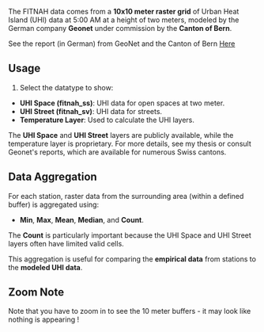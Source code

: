 The FITNAH data comes from a **10x10 meter raster grid** of Urban Heat Island (UHI) data at 5:00 AM at a height of two meters, modeled by the German company **Geonet** under commission by the **Canton of Bern**.

See the report (in German) from GeoNet and the Canton of Bern [Here](https://geofiles.be.ch/geoportal/pub/lpi/KLIMAMODELL_BE_Bericht_DE.pdf)

## Usage
1) Select the datatype to show:
 - **UHI Space (fitnah_ss)**: UHI data for open spaces at two meter.
 - **UHI Street (fitnah_sv)**: UHI data for streets.
 - **Temperature Layer**: Used to calculate the UHI layers.

The **UHI Space** and **UHI Street** layers are publicly available, while the temperature layer is proprietary. For more details, see my thesis or consult Geonet's reports, which are available for numerous Swiss cantons.

## Data Aggregation
For each station, raster data from the surrounding area (within a defined buffer) is aggregated using:
- **Min**, **Max**, **Mean**, **Median**, and **Count**.

The **Count** is particularly important because the UHI Space and UHI Street layers often have limited valid cells.

This aggregation is useful for comparing the **empirical data** from stations to the **modeled UHI data**.

## Zoom Note
Note that you have to zoom in to see the 10 meter buffers - it may look like nothing is appearing !